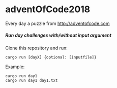 # adventOfCode2018
Every day a puzzle from http://adventofcode.com

##### Run day challenges with/without input argument
Clone this repository and run:
```
cargo run [dayX] {optional: [inputfile]}
```
Example:
```
cargo run day1
cargo run day1 day1.txt
```
